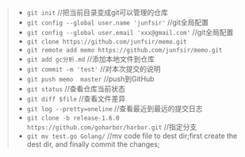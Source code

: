 > * `git init` //把当前目录变成git可以管理的仓库
> * `git config --global user.name 'junfsir'` //git全局配置
> * `git config --global user.email 'xxx@gmail.com'` //git全局配置
> * `git clone https://github.com/junfsir/memo.git`
> * `git remote add memo https://github.com/junfsir/memo.git`
> * `git add gc分析.md` //添加本地文件到仓库
> * `git commit -m 'test'` //对本次提交的说明
> * `git push memo  master` //push到GitHub
> * `git status` //查看仓库当前状态
> * `git diff $file` //查看文件差异
> * `git log --pretty=oneline` //查看最近到最远的提交日志
> * `git clone -b release-1.6.0 https://github.com/goharbor/harbor.git` //指定分支
> * `git mv test.go Golang/` //mv code file to dest dir;first create the dest dir, and finally commit the changes;

